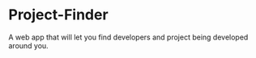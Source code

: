 # Project-Finder
A web app that will let you find developers and project being developed around you.
